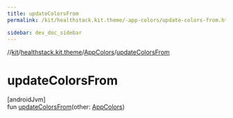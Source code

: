 ```yaml
---
title: updateColorsFrom
permalink: /kit/healthstack.kit.theme/-app-colors/update-colors-from.html

sidebar: dev_doc_sidebar
---
```

//[kit](../../../kit.html)/[healthstack.kit.theme](../index.html)/[AppColors](index.html)/[updateColorsFrom](update-colors-from.html)



# updateColorsFrom



[androidJvm]\
fun [updateColorsFrom](update-colors-from.html)(other: [AppColors](index.html))




